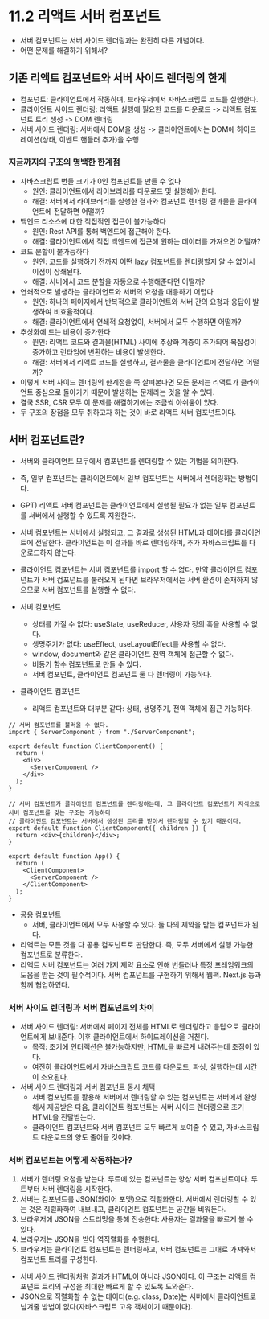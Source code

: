 # 11.2 리액트 서버 컴포넌트

- 서버 컴포넌트는 서버 사이드 렌더링과는 완전히 다른 개념이다.
- 어떤 문제를 해결하기 위해서?

## 기존 리액트 컴포넌트와 서버 사이드 렌더링의 한계

- 컴포넌트: 클라이언트에서 작동하며, 브라우저에서 자바스크립트 코드를 실행한다.
- 클라이언트 사이드 렌더링: 리액트 실행에 필요한 코드를 다운로드 -> 리액트 컴포넌트 트리 생성 -> DOM 렌더링
- 서버 사이드 렌더링: 서버에서 DOM을 생성 -> 클라이언트에서는 DOM에 하이드레이션(상태, 이벤트 핸들러 추가)을 수행

### 지금까지의 구조의 명백한 한계점

- 자바스크립트 번들 크기가 0인 컴포넌트를 만들 수 없다
  - 원인: 클라이언트에서 라이브러리를 다운로드 및 실행해야 한다.
  - 해결: 서버에서 라이브러리를 실행한 결과와 컴포넌트 렌더링 결과물을 클라이언트에 전달하면 어떨까?
- 백엔드 리소스에 대한 직접적인 접근이 불가능하다
  - 원인: Rest API를 통해 백엔드에 접근해야 한다.
  - 해결: 클라이언트에서 직접 백엔드에 접근해 원하는 데이터를 가져오면 어떨까?
- 코드 분할이 불가능하다
  - 원인: 코드를 실행하기 전까지 어떤 lazy 컴포넌트를 렌더링할지 알 수 없어서 이점이 상쇄된다.
  - 해결: 서버에서 코드 분할을 자동으로 수행해준다면 어떨까?
- 연쇄적으로 발생하는 클라이언트와 서버의 요청을 대응하기 어렵다
  - 원인: 하나의 페이지에서 반복적으로 클라이언트와 서버 간의 요청과 응답이 발생하여 비효율적이다.
  - 해결: 클라이언트에서 연쇄적 요청없이, 서버에서 모두 수행하면 어떨까?
- 추상화에 드는 비용이 증가한다
  - 원인: 리액트 코드와 결과물(HTML) 사이에 추상화 계층이 추가되어 복잡성이 증가하고 런타임에 변환하는 비용이 발생한다.
  - 해결: 서버에서 리액트 코드를 실행하고, 결과물을 클라이언트에 전달하면 어떨까?
- 이렇게 서버 사이드 렌더링의 한계점을 쭉 살펴본다면 모든 문제는 리액트가 클라이언트 중심으로 돌아가기 때문에 발생하는 문제라는 것을 알 수 있다.
- 결국 SSR, CSR 모두 이 문제를 해결하기에는 조금씩 아쉬움이 있다.
- 두 구조의 장점을 모두 취하고자 하는 것이 바로 리액트 서버 컴포넌트이다.

## 서버 컴포넌트란?

- 서버와 클라이언트 모두에서 컴포넌트를 렌더링할 수 있는 기법을 의미한다.
- 즉, 일부 컴포넌트는 클라이언트에서 일부 컴포넌트는 서버에서 렌더링하는 방법이다.
- GPT) 리액트 서버 컴포넌트는 클라이언트에서 실행될 필요가 없는 일부 컴포넌트를 서버에서 실행할 수 있도록 지원한다.
- 서버 컴포넌트는 서버에서 실행되고, 그 결과로 생성된 HTML과 데이터를 클라이언트에 전달한다. 클라이언트는 이 결과를 바로 렌더링하며, 추가 자바스크립트를 다운로드하지 않는다.

- 클라이언트 컴포넌트는 서버 컴포넌트를 import 할 수 없다. 만약 클라이언트 컴포넌트가 서버 컴포넌트를 불러오게 된다면 브라우저에서는 서버 환경이 존재하지 않으므로 서버 컴포넌트를 실행할 수 없다.

- 서버 컴포넌트
  - 상태를 가질 수 없다: useState, useReducer, 사용자 정의 훅을 사용할 수 없다.
  - 생명주기가 없다: useEffect, useLayoutEffect를 사용할 수 없다.
  - window, document와 같은 클라이언트 전역 객체에 접근할 수 없다.
  - 비동기 함수 컴포넌트로 만들 수 있다.
  - 서버 컴포넌트, 클라이언트 컴포넌트 둘 다 렌더링이 가능하다.
- 클라이언트 컴포넌트
  - 리액트 컴포넌트와 대부분 같다: 상태, 생명주기, 전역 객체에 접근 가능하다.

```tsx
// 서버 컴포넌트를 불러올 수 없다.
import { ServerComponent } from "./ServerComponent";

export default function ClientComponent() {
  return (
    <div>
      <ServerComponent />
    </div>
  );
}
```

```tsx
// 서버 컴포넌트가 클라이언트 컴포넌트를 렌더링하는데, 그 클라이언트 컴포넌트가 자식으로 서버 컴포넌트를 갖는 구조는 가능하다
// 클라이언트 컴포넌트는 서버에서 생성된 트리를 받아서 렌더링할 수 있기 때문이다.
export default function ClientComponent({ children }) {
  return <div>{children}</div>;
}

export default function App() {
  return (
    <ClientComponent>
      <ServerComponent />
    </ClientComponent>
  );
}
```

- 공용 컴포넌트
  - 서버, 클라이언트에서 모두 사용할 수 있다. 둘 다의 제약을 받는 컴포넌트가 된다.
- 리액트는 모든 것을 다 공용 컴포넌트로 판단한다. 즉, 모두 서버에서 실행 가능한 컴포넌트로 분류한다.
- 리액트 서버 컴포넌트는 여러 가지 제약 요소로 인해 번들러나 특정 프레임워크의 도움을 받는 것이 필수적이다. 서버 컴포넌트를 구현하기 위해서 웹팩. Next.js 등과 함께 협업하였다.

### 서버 사이드 렌더링과 서버 컴포넌트의 차이

- 서버 사이드 렌더링: 서버에서 페이지 전체를 HTML로 렌더링하고 응답으로 클라이언트에게 보내준다. 이후 클라이언트에서 하이드레이션을 거친다.
  - 목적: 초기에 인터랙션은 불가능하지만, HTML을 빠르게 내려주는데 초점이 있다.
  - 여전히 클라이언트에서 자바스크립트 코드를 다운로드, 파싱, 실행하는데 시간이 소요된다.
- 서버 사이드 렌더링과 서버 컴포넌트 동시 채택
  - 서버 컴포넌트를 활용해 서버에서 렌더링할 수 있는 컴포넌트는 서버에서 완성해서 제공받은 다음, 클라이언트 컴포넌트는 서버 사이드 렌더링으로 초기 HTML을 전달받는다.
  - 클라이언트 컴포넌트와 서버 컴포넌트 모두 빠르게 보여줄 수 있고, 자바스크립트 다운로드의 양도 줄어들 것이다.

### 서버 컴포넌트는 어떻게 작동하는가?

1. 서버가 렌더링 요청을 받는다. 루트에 있는 컴포넌트는 항상 서버 컴포넌트이다. 루트부터 서버 렌더링을 시작한다.
2. 서버는 컴포넌트를 JSON(와이어 포맷)으로 직렬화한다. 서버에서 렌더링할 수 있는 것은 직렬화하여 내보내고, 클라이언트 컴포넌트는 공간을 비워둔다.
3. 브라우저에 JSON을 스트리밍을 통해 전송한다: 사용자는 결과물을 빠르게 볼 수 있다.
4. 브라우저는 JSON을 받아 역직렬화를 수행한다.
5. 브라우저는 클라이언트 컴포넌트는 렌더링하고, 서버 컴포넌트는 그대로 가져와서 컴포넌트 트리를 구성한다.

- 서버 사이드 렌더링처럼 결과가 HTML이 아니라 JSON이다. 이 구조는 리액트 컴포넌트 트리의 구성을 최대한 빠르게 할 수 있도록 도와준다.
- JSON으로 직렬화할 수 없는 데이터(e.g. class, Date)는 서버에서 클라이언트로 넘겨줄 방법이 없다(자바스크립트 고유 객체이기 때문이다).
